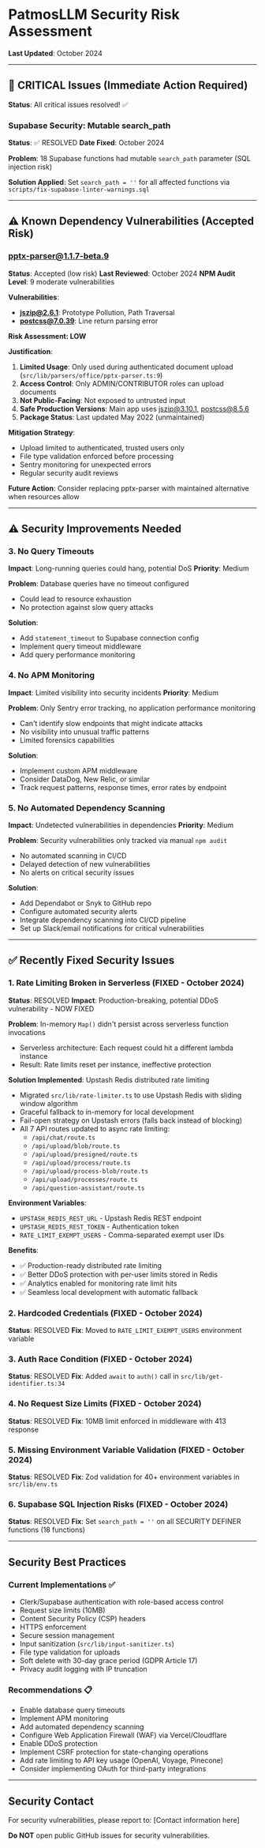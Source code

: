 # PatmosLLM Security Risk Assessment

**Last Updated**: October 2024

---

## 🚨 CRITICAL Issues (Immediate Action Required)

**Status**: All critical issues resolved! ✅

### Supabase Security: Mutable search_path
**Status**: ✅ RESOLVED
**Date Fixed**: October 2024

**Problem**: 18 Supabase functions had mutable `search_path` parameter (SQL injection risk)

**Solution Applied**: Set `search_path = ''` for all affected functions via `scripts/fix-supabase-linter-warnings.sql`

---

## ⚠️ Known Dependency Vulnerabilities (Accepted Risk)

### pptx-parser@1.1.7-beta.9
**Status**: Accepted (low risk)
**Last Reviewed**: October 2024
**NPM Audit Level**: 9 moderate vulnerabilities

**Vulnerabilities**:
- **jszip@2.6.1**: Prototype Pollution, Path Traversal
- **postcss@7.0.39**: Line return parsing error

**Risk Assessment: LOW**

**Justification**:
1. **Limited Usage**: Only used during authenticated document upload (`src/lib/parsers/office/pptx-parser.ts:9`)
2. **Access Control**: Only ADMIN/CONTRIBUTOR roles can upload documents
3. **Not Public-Facing**: Not exposed to untrusted input
4. **Safe Production Versions**: Main app uses jszip@3.10.1, postcss@8.5.6
5. **Package Status**: Last updated May 2022 (unmaintained)

**Mitigation Strategy**:
- Upload limited to authenticated, trusted users only
- File type validation enforced before processing
- Sentry monitoring for unexpected errors
- Regular security audit reviews

**Future Action**: Consider replacing pptx-parser with maintained alternative when resources allow

---

## ⚠️ Security Improvements Needed

### 3. No Query Timeouts
**Impact**: Long-running queries could hang, potential DoS
**Priority**: Medium

**Problem**: Database queries have no timeout configured
- Could lead to resource exhaustion
- No protection against slow query attacks

**Solution**:
- Add `statement_timeout` to Supabase connection config
- Implement query timeout middleware
- Add query performance monitoring

### 4. No APM Monitoring
**Impact**: Limited visibility into security incidents
**Priority**: Medium

**Problem**: Only Sentry error tracking, no application performance monitoring
- Can't identify slow endpoints that might indicate attacks
- No visibility into unusual traffic patterns
- Limited forensics capabilities

**Solution**:
- Implement custom APM middleware
- Consider DataDog, New Relic, or similar
- Track request patterns, response times, error rates by endpoint

### 5. No Automated Dependency Scanning
**Impact**: Undetected vulnerabilities in dependencies
**Priority**: Medium

**Problem**: Security vulnerabilities only tracked via manual `npm audit`
- No automated scanning in CI/CD
- Delayed detection of new vulnerabilities
- No alerts on critical security issues

**Solution**:
- Add Dependabot or Snyk to GitHub repo
- Configure automated security alerts
- Integrate dependency scanning into CI/CD pipeline
- Set up Slack/email notifications for critical vulnerabilities

---

## ✅ Recently Fixed Security Issues

### 1. Rate Limiting Broken in Serverless (FIXED - October 2024)
**Status**: RESOLVED
**Impact**: Production-breaking, potential DDoS vulnerability - NOW FIXED

**Problem**: In-memory `Map()` didn't persist across serverless function invocations
- Serverless architecture: Each request could hit a different lambda instance
- Result: Rate limits reset per instance, ineffective protection

**Solution Implemented**: Upstash Redis distributed rate limiting
- Migrated `src/lib/rate-limiter.ts` to use Upstash Redis with sliding window algorithm
- Graceful fallback to in-memory for local development
- Fail-open strategy on Upstash errors (falls back instead of blocking)
- All 7 API routes updated to async rate limiting:
  - `/api/chat/route.ts`
  - `/api/upload/blob/route.ts`
  - `/api/upload/presigned/route.ts`
  - `/api/upload/process/route.ts`
  - `/api/upload/process-blob/route.ts`
  - `/api/upload/processes/route.ts`
  - `/api/question-assistant/route.ts`

**Environment Variables**:
- `UPSTASH_REDIS_REST_URL` - Upstash Redis REST endpoint
- `UPSTASH_REDIS_REST_TOKEN` - Authentication token
- `RATE_LIMIT_EXEMPT_USERS` - Comma-separated exempt user IDs

**Benefits**:
- ✅ Production-ready distributed rate limiting
- ✅ Better DDoS protection with per-user limits stored in Redis
- ✅ Analytics enabled for monitoring rate limit hits
- ✅ Seamless local development with automatic fallback

### 2. Hardcoded Credentials (FIXED - October 2024)
**Status**: RESOLVED
**Fix**: Moved to `RATE_LIMIT_EXEMPT_USERS` environment variable

### 3. Auth Race Condition (FIXED - October 2024)
**Status**: RESOLVED
**Fix**: Added `await` to `auth()` call in `src/lib/get-identifier.ts:34`

### 4. No Request Size Limits (FIXED - October 2024)
**Status**: RESOLVED
**Fix**: 10MB limit enforced in middleware with 413 response

### 5. Missing Environment Variable Validation (FIXED - October 2024)
**Status**: RESOLVED
**Fix**: Zod validation for 40+ environment variables in `src/lib/env.ts`

### 6. Supabase SQL Injection Risks (FIXED - October 2024)
**Status**: RESOLVED
**Fix**: Set `search_path = ''` on all SECURITY DEFINER functions (18 functions)

---

## Security Best Practices

### Current Implementations ✅
- Clerk/Supabase authentication with role-based access control
- Request size limits (10MB)
- Content Security Policy (CSP) headers
- HTTPS enforcement
- Secure session management
- Input sanitization (`src/lib/input-sanitizer.ts`)
- File type validation for uploads
- Soft delete with 30-day grace period (GDPR Article 17)
- Privacy audit logging with IP truncation

### Recommendations 📋
- Enable database query timeouts
- Implement APM monitoring
- Add automated dependency scanning
- Configure Web Application Firewall (WAF) via Vercel/Cloudflare
- Enable DDoS protection
- Implement CSRF protection for state-changing operations
- Add rate limiting to API key usage (OpenAI, Voyage, Pinecone)
- Consider implementing OAuth for third-party integrations

---

## Security Contact

For security vulnerabilities, please report to: [Contact information here]

**Do NOT** open public GitHub issues for security vulnerabilities.
